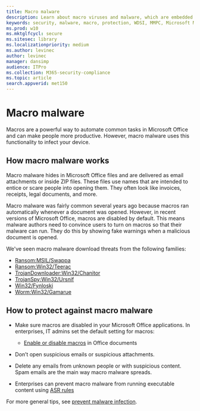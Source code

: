 ```yaml
---
title: Macro malware
description: Learn about macro viruses and malware, which are embedded in documents and are used to drop malicious payloads and distribute other threats.
keywords: security, malware, macro, protection, WDSI, MMPC, Microsoft Malware Protection Center, macro virus, macro malware, documents, viruses in Office, viruses in Word
ms.prod: w10
ms.mktglfcycl: secure
ms.sitesec: library
ms.localizationpriority: medium
ms.author: levinec
author: levinec
manager: dansimp
audience: ITPro
ms.collection: M365-security-compliance  
ms.topic: article
search.appverid: met150
---
```

# Macro malware

Macros are a powerful way to automate common tasks in Microsoft Office and can make people more productive. However, macro malware uses this functionality to infect your device.

## How macro malware works

Macro malware hides in Microsoft Office files and are delivered as email attachments or inside ZIP files. These files use names that are intended to entice or scare people into opening them. They often look like invoices, receipts, legal documents, and more.

Macro malware was fairly common several years ago because macros ran automatically whenever a document was opened. However, in recent versions of Microsoft Office, macros are disabled by default. This means malware authors need to convince users to turn on macros so that their malware can run. They do this by showing fake warnings when a malicious document is opened.

We've seen macro malware download threats from the following families:

* [Ransom:MSIL/Swappa](https://www.microsoft.com/wdsi/threats/malware-encyclopedia-description?Name=Ransom:MSIL/Swappa.A)
* [Ransom:Win32/Teerac](Ransom:Win32/Teerac)
* [TrojanDownloader:Win32/Chanitor](https://www.microsoft.com/wdsi/threats/malware-encyclopedia-description?Name=TrojanDownloader:Win32/Chanitor.A)
* [TrojanSpy:Win32/Ursnif](https://www.microsoft.com/wdsi/threats/malware-encyclopedia-description?Name=TrojanSpy:Win32/Ursnif) 
* [Win32/Fynloski](https://www.microsoft.com/en-us/wdsi/threats/malware-encyclopedia-description?Name=Win32/Fynloski)
* [Worm:Win32/Gamarue](https://www.microsoft.com/wdsi/threats/malware-encyclopedia-description?Name=Win32/Gamarue)

## How to protect against macro malware

* Make sure macros are disabled in your Microsoft Office applications. In enterprises, IT admins set the default setting for macros:
    * [Enable or disable macros](https://support.office.com/article/Enable-or-disable-macros-in-Office-documents-7b4fdd2e-174f-47e2-9611-9efe4f860b12) in Office documents

* Don’t open suspicious emails or suspicious attachments.

* Delete any emails from unknown people or with suspicious content. Spam emails are the main way macro malware spreads.

* Enterprises can prevent macro malware from running executable content using [ASR rules](https://docs.microsoft.com/windows/security/threat-protection/windows-defender-exploit-guard/enable-attack-surface-reduction#enable-and-audit-attack-surface-reduction-rules)

For more general tips, see [prevent malware infection](prevent-malware-infection.md).
